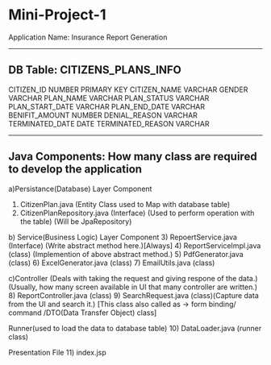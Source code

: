 # Mini-Project-1
Application Name: Insurance Report Generation

<!-- As it is web application we need to select war. -->

------------------------------
DB Table: CITIZENS_PLANS_INFO
-------------------------------
CITIZEN_ID           NUMBER      PRIMARY KEY
CITIZEN_NAME         VARCHAR
GENDER               VARCHAR
PLAN_NAME            VARCHAR
PLAN_STATUS          VARCHAR
PLAN_START_DATE      VARCHAR
PLAN_END_DATE        VARCHAR
BENIFIT_AMOUNT       NUMBER
DENIAL_REASON        VARCHAR
TERMINATED_DATE      DATE
TERMINATED_REASON    VARCHAR

-----------------------------------------------------------------------
Java Components: How many class are required to develop the application
-----------------------------------------------------------------------

a)Persistance(Database) Layer Component
1) CitizenPlan.java (Entity Class used to Map with database table)
2) CitizenPlanRepository.java (Interface) (Used to perform operation with the table) (Will be JpaRepository)

b) Service(Business Logic) Layer Component
3) RepoertService.java (Interface) (Write abstract method here.)[Always]
4) ReportServiceImpl.java (class) (Implemention of above abstract method.)
5) PdfGenerator.java (class)
6) ExcelGenerator.java (class)
7) EmailUtils.java (class)

c)Controller (Deals with taking the request and giving respone of the data.)(Usually, how many screen available in UI that many controller are written.)
8) ReportController.java (class)
9) SearchRequest.java (class)(Capture data from the UI and search it.) [This class also called as -> form binding/ command /DTO(Data Transfer Object) class]

Runner(used to load the data to database table)
10) DataLoader.java (runner class)

Presentation File
11) index.jsp
